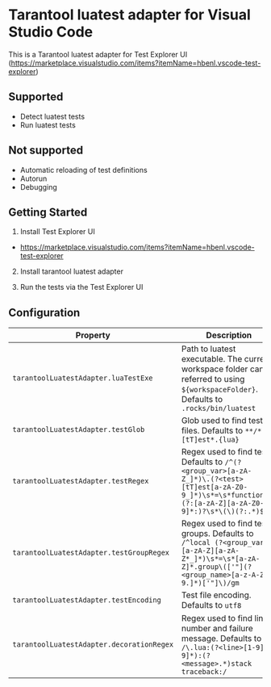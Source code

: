 # Tarantool luatest adapter for Visual Studio Code

This is a Tarantool luatest adapter for Test Explorer UI (https://marketplace.visualstudio.com/items?itemName=hbenl.vscode-test-explorer)

## Supported

* Detect luatest tests
* Run luatest tests

## Not supported

* Automatic reloading of test definitions
* Autorun
* Debugging

## Getting Started


1. Install Test Explorer UI
  * https://marketplace.visualstudio.com/items?itemName=hbenl.vscode-test-explorer

2. Install tarantool luatest adapter

3. Run the tests via the Test Explorer UI

## Configuration

| Property | Description |
| --- | --- |
| `tarantoolLuatestAdapter.luaTestExe` | Path to luatest executable. The current workspace folder can be referred to using `${workspaceFolder}`. Defaults to `.rocks/bin/luatest` |
| `tarantoolLuatestAdapter.testGlob` | Glob used to find test files. Defaults to `**/*[tT]est*.{lua}` |
| `tarantoolLuatestAdapter.testRegex` | Regex used to find tests. Defaults to `/^(?<group_var>[a-zA-Z_]*)\.(?<test>[tT]est[a-zA-Z0-9_]*)\s*=\s*function\s*(?:[a-zA-Z][a-zA-Z0-9]*:)?\s*\(\)(?:.*)$/gm` |
| `tarantoolLuatestAdapter.testGroupRegex` | Regex used to find tests groups. Defaults to `/^local (?<group_var>[a-zA-Z][a-zA-Z*_]*)\s*=\s*[a-zA-Z]*.group\(['"](?<group_name>[a-z-A-Z_0-9.]*)['"]\)/gm` |
| `tarantoolLuatestAdapter.testEncoding` | Test file encoding. Defaults to `utf8` |
| `tarantoolLuatestAdapter.decorationRegex` | Regex used to find line number and failure message. Defaults to `/\.lua:(?<line>[1-9][0-9]*):(?<message>.*)stack traceback:/` |
